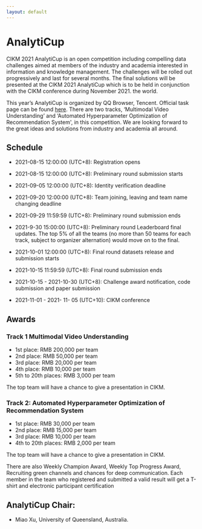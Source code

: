```yaml
---
layout: default
---
```


# AnalytiCup


CIKM 2021 AnalytiCup is an open competition including compelling data challenges aimed at members of the industry and academia interested in information and knowledge management. The challenges will be rolled out progressively and last for several months. The final solutions will be presented at the CIKM 2021 AnalytiCup which is to be held in conjunction with the CIKM conference during November 2021. the world.

This year’s AnalytiCup is organized by QQ Browser, Tencent. Official task page can be found [here](https://algo.browser.qq.com/#en). There are two tracks, ‘Multimodal Video Understanding’ and ‘Automated Hyperparameter Optimization of Recommendation System', in this competition. We are looking forward to the great ideas and solutions from industry and academia all around.

## Schedule

 - 2021-08-15 12:00:00 (UTC+8): Registration opens
 - 2021-08-15 12:00:00 (UTC+8): Preliminary round submission starts
 - 2021-09-05 12:00:00 (UTC+8): Identity verification deadline
 - 2021-09-20 12:00:00 (UTC+8): Team joining, leaving and team name changing deadline
 - 2021-09-29 11:59:59 (UTC+8): Preliminary round submission ends
 - 2021-9-30 15:00:00 (UTC+8): Preliminary round Leaderboard final updates. The top 5% of all the teams (no more than 50 teams for each track, subject to organizer alternation) would move on to the final.

 
 - 2021-10-01 12:00:00 (UTC+8): Final round datasets release and submission starts
 - 2021-10-15 11:59:59 (UTC+8): Final round submission ends
 - 2021-10-15 - 2021-10-30 (UTC+8): Challenge award notification, code submission and paper submission
 - 2021-11-01 - 2021- 11- 05 (UTC+10): CIKM conference

## Awards

### Track 1 Multimodal Video Understanding

 - 1st place: RMB 200,000 per team
 - 2nd place: RMB 50,000 per team
 - 3rd place: RMB 20,000 per team
 - 4th place: RMB 10,000 per team
 - 5th to 20th places: RMB 3,000 per team

The top team will have a chance to give a presentation in CIKM.

### Track 2: Automated Hyperparameter Optimization of Recommendation System

 - 1st place: RMB 30,000 per team
 - 2nd place: RMB 15,000 per team
 - 3rd place: RMB 10,000 per team
 - 4th to 20th places: RMB 2,000 per team
 
The top team will have a chance to give a presentation in CIKM.

There are also Weekly Champion Award, Weekly Top Progress Award, Recruiting green channels and chances for deep communication. Each member in the team who registered and submitted a valid result will get a T-shirt and electronic participant certification

## AnalytiCup Chair:

 - Miao Xu, University of Queensland, Australia. 
